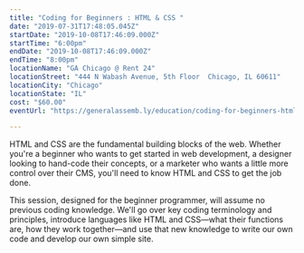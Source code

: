 ```yaml
---
title: "Coding for Beginners : HTML & CSS "
date: "2019-07-31T17:48:05.045Z"
startDate: "2019-10-08T17:46:09.000Z"
startTime: "6:00pm"
endDate: "2019-10-08T17:46:09.000Z"
endTime: "8:00pm"
locationName: "GA Chicago @ Rent 24"
locationStreet: "444 N Wabash Avenue, 5th Floor  Chicago, IL 60611"
locationCity: "Chicago"
locationState: "IL"
cost: "$60.00"
eventUrl: "https://generalassemb.ly/education/coding-for-beginners-html-and-css/chicago/84094"

---
```


HTML and CSS are the fundamental building blocks of the web. Whether you're a beginner who wants to get started in web development, a designer looking to hand-code their concepts, or a marketer who wants a little more control over their CMS, you'll need to know HTML and CSS to get the job done.

This session, designed for the beginner programmer, will assume no previous coding knowledge. We'll go over key coding terminology and principles, introduce languages like HTML and CSS—what their functions are, how they work together—and use that new knowledge to write our own code and develop our own simple site.

